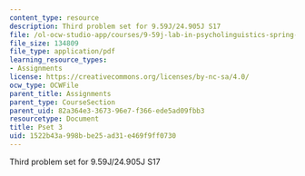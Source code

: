 ```yaml
---
content_type: resource
description: Third problem set for 9.59J/24.905J S17
file: /ol-ocw-studio-app/courses/9-59j-lab-in-psycholinguistics-spring-2017/1522b43a998bbe25ad31e469f9ff0730_MIT9_59S17_pset3.pdf
file_size: 134809
file_type: application/pdf
learning_resource_types:
- Assignments
license: https://creativecommons.org/licenses/by-nc-sa/4.0/
ocw_type: OCWFile
parent_title: Assignments
parent_type: CourseSection
parent_uid: 82a364e3-3673-96e7-f366-ede5ad09fbb3
resourcetype: Document
title: Pset 3
uid: 1522b43a-998b-be25-ad31-e469f9ff0730
---
```

Third problem set for 9.59J/24.905J S17